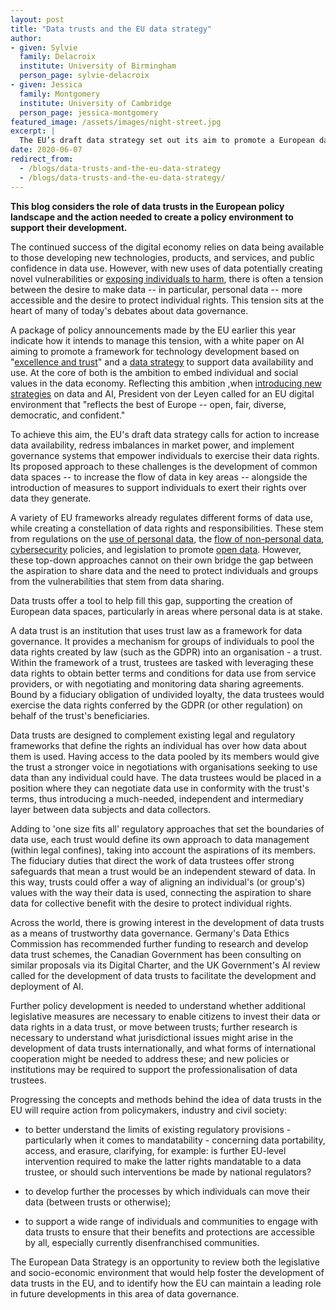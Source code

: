 ```yaml
---
layout: post
title: "Data trusts and the EU data strategy"
author:
- given: Sylvie
  family: Delacroix
  institute: University of Birmingham
  person_page: sylvie-delacroix
- given: Jessica
  family: Montgomery
  institute: University of Cambridge
  person_page: jessica-montgomery
featured_image: /assets/images/night-street.jpg
excerpt: |
  The EU’s draft data strategy set out its aim to promote a European data economy, while protecting individual rights and embedding ethical considerations in data governance. Data trusts offer a tool for bridging the gap between aspirations to share data and concerns about individual rights. This blog considers the role of data trusts in the European policy landscape and the action needed to create a policy environment to support their development.
date: 2020-06-07
redirect_from:
  - /blogs/data-trusts-and-the-eu-data-strategy
  - /blogs/data-trusts-and-the-eu-data-strategy/
---
```


**This blog considers the role of data trusts in the European policy
landscape and the action needed to create a policy environment to
support their development.**

The continued success of the digital economy relies on data being
available to those developing new technologies, products, and services,
and public confidence in data use. However, with new uses of data
potentially creating novel vulnerabilities or [exposing individuals to
harm](https://academic.oup.com/idpl/article/9/4/236/5579842), there is
often a tension between the desire to make data -- in particular,
personal data -- more accessible and the desire to protect individual
rights. This tension sits at the heart of many of today's debates about
data governance.

A package of policy announcements made by the EU earlier this year
indicate how it intends to manage this tension, with a white paper on AI
aiming to promote a framework for technology development based on
"[excellence and
trust](https://ec.europa.eu/info/files/white-paper-artificial-intelligence-european-approach-excellence-and-trust_en)"
and a [data
strategy](https://ec.europa.eu/info/files/communication-european-strategy-data_en)
to support data availability and use. At the core of both is the
ambition to embed individual and social values in the data economy.
Reflecting this ambition ,when [introducing new
strategies](https://ec.europa.eu/commission/presscorner/detail/en/ip_20_273)
on data and AI, President von der Leyen called for an EU digital
environment that "reflects the best of Europe -- open, fair, diverse,
democratic, and confident."

To achieve this aim, the EU's draft data strategy calls for action to
increase data availability, redress imbalances in market power, and
implement governance systems that empower individuals to exercise their
data rights. Its proposed approach to these challenges is the
development of common data spaces -- to increase the flow of data in key
areas -- alongside the introduction of measures to support individuals
to exert their rights over data they generate.

A variety of EU frameworks already regulates different forms of data
use, while creating a constellation of data rights and responsibilities.
These stem from regulations on the [use of personal
data](https://gdpr-info.eu/), the [flow of non-personal
data](https://ec.europa.eu/digital-single-market/en/free-flow-non-personal-data),
[cybersecurity](https://ec.europa.eu/digital-single-market/en/eu-cybersecurity-act)
policies, and legislation to promote [open
data](https://ec.europa.eu/digital-single-market/en/european-legislation-reuse-public-sector-information).
However, these top-down approaches cannot on their own bridge the gap
between the aspiration to share data and the need to protect individuals
and groups from the vulnerabilities that stem from data sharing.

Data trusts offer a tool to help fill this gap, supporting the creation
of European data spaces, particularly in areas where personal data is at
stake.

A data trust is an institution that uses trust law as a framework for
data governance. It provides a mechanism for groups of individuals to
pool the data rights created by law (such as the GDPR) into an
organisation - a trust. Within the framework of a trust, trustees are
tasked with leveraging these data rights to obtain better terms and
conditions for data use from service providers, or with negotiating and
monitoring data sharing agreements. Bound by a fiduciary obligation of
undivided loyalty, the data trustees would exercise the data rights
conferred by the GDPR (or other regulation) on behalf of the trust's
beneficiaries.

Data trusts are designed to complement existing legal and regulatory
frameworks that define the rights an individual has over how data about
them is used. Having access to the data pooled by its members would give
the trust a stronger voice in negotiations with organisations seeking to
use data than any individual could have. The data trustees would be
placed in a position where they can negotiate data use in conformity
with the trust's terms, thus introducing a much-needed, independent and
intermediary layer between data subjects and data collectors.

Adding to 'one size fits all' regulatory approaches that set the
boundaries of data use, each trust would define its own approach to data
management (within legal confines), taking into account the aspirations
of its members. The fiduciary duties that direct the work of data
trustees offer strong safeguards that mean a trust would be an
independent steward of data. In this way, trusts could offer a way of
aligning an individual's (or group's) values with the way their data is
used, connecting the aspiration to share data for collective benefit
with the desire to protect individual rights.

Across the world, there is growing interest in the development of data
trusts as a means of trustworthy data governance. Germany's Data Ethics
Commission has recommended further funding to research and develop data
trust schemes, the Canadian Government has been consulting on similar
proposals via its Digital Charter, and the UK Government's AI review
called for the development of data trusts to facilitate the development
and deployment of AI.

Further policy development is needed to understand whether additional
legislative measures are necessary to enable citizens to invest their
data or data rights in a data trust, or move between trusts; further
research is necessary to understand what jurisdictional issues might
arise in the development of data trusts internationally, and what forms
of international cooperation might be needed to address these; and new
policies or institutions may be required to support the
professionalisation of data trustees.

Progressing the concepts and methods behind the idea of data trusts in
the EU will require action from policymakers, industry and civil
society:

-   to better understand the limits of existing regulatory provisions -
    particularly when it comes to mandatability - concerning data
    portability, access, and erasure, clarifying, for example: is
    further EU-level intervention required to make the latter rights
    mandatable to a data trustee, or should such interventions be made
    by national regulators?

-   to develop further the processes by which individuals can move their
    data (between trusts or otherwise);

-   to support a wide range of individuals and communities to engage
    with data trusts to ensure that their benefits and protections are
    accessible by all, especially currently disenfranchised communities.

The European Data Strategy is an opportunity to review both the
legislative and socio-economic environment that would help foster the
development of data trusts in the EU, and to identify how the EU can
maintain a leading role in future developments in this area of data
governance.

